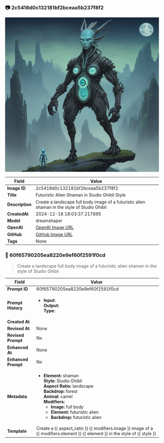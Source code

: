 

### 📷 2c5418d0c132181bf2bceaa5b237f8f2 


![data.id](./2c5418d0c132181bf2bceaa5b237f8f2.jpg)


| Field          | Value                                                                                                                     |
|----------------|---------------------------------------------------------------------------------------------------------------------------|
| **Image ID**             | 2c5418d0c132181bf2bceaa5b237f8f2                                                                                                             |
| **Title**           | Futuristic Alien Shaman in Studio Ghibli Style                                                                                                       |
| **Description**           | Create a landscape full body image of a futuristic alien shaman in the style of Studio Ghibli                                                                                                       |
| **CreatedAt**        | 2024-12-18 18:03:37.217895                                                                                                        |
| **Model**        | dreamshaper                                                                                                        |
| **OpenAI**         | [OpenAI Image URL](http://192.168.1.85:8081/generated-images/b64601614139.png)                                                                                |
| **GitHub**         | [GitHub Image URL](https://raw.githubusercontent.com/Caneta-Silva/weeb/refs/heads/main/images/2c5418d0c132181bf2bceaa5b237f8f2/2c5418d0c132181bf2bceaa5b237f8f2.jpg)                                                                                |
| **Tags**       | None                                                                                                                   |

### 📜 60f65790205ea8220e9ef60f2591f0cd

> Create a landscape full body image of a futuristic alien shaman in the style of Studio Ghibli

| Field          | Value                                                                                                                                                                      |
|----------------|----------------------------------------------------------------------------------------------------------------------------------------------------------------------------|
| **Prompt ID**  | 60f65790205ea8220e9ef60f2591f0cd                                                                                                                                                            |
| **Prompt History** | <ul><li>**Input:**  <br> **Output:**  <br> **Type:** </li></ul> |
| **Created At** |                                                                                                                                                    |
| **Revised At** | None                                                                                                                                                   |
| **Revised Prompt** | No                                                                                                                                                                      |
| **Enhanced At** | None                                                                                                                                                  |
| **Enhanced Prompt** | No                                                                                                                                                                    |
| **Metadata**   | <ul><li>**Element:** shaman <br> **Style:** Studio Ghibli <br> **Aspect Ratio:** landscape <br> **Backdrop:** forest <br> **Animal:** camel <br> **Modifiers:**<ul><li>**Image:** full body</li><li>**Element:** futuristic alien</li><li>**Backdrop:** futuristic alien</li></ul></li></ul> |
| **Template**   | Create a {{ aspect_ratio }} {{ modifiers.image }} image of a {{ modifiers.element }} {{ element }} in the style of {{ style }}                                                                                                                                           |


